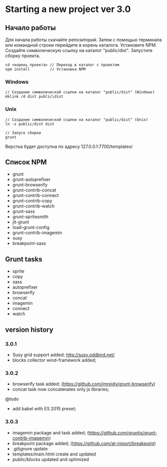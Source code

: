 # Starting a new project ver 3.0

## Начало работы ##

Для начала работы скачайте репозиторий.
Затем с помощью терминала или командной строки перейдите в корень каталога.
Установите NPM. Создайте символическую ссылку на каталог "public/dist".
Запустите сборку проекта.

```
cd <корень проекта> // Переход в каталог с проектом
npm install         // Установка NPM
```

### Windows ###
```
// Создание символической ссылки на каталог "public/dist" (Windows)
mklink /d dist public\dist 
```
### Unix ###
```
// Создание символической ссылки на каталог "public/dist" (Unix)
ln -s public/dist dist
```

```
// Запуск сборки
grunt
```

Верстка будет доступна по адресу 127.0.0.1:7700/templates/

## Список NPM ##

* grunt
* grunt-autoprefixer
* grunt-browserify
* grunt-contrib-concat
* grunt-contrib-connect
* grunt-contrib-copy
* grunt-contrib-watch
* grunt-sass
* grunt-spritesmith
* jit-grunt
* load-grunt-config
* grunt-contrib-imagemin
* susy
* breakpoint-sass

## Grunt tasks ##

* sprite
* copy
* sass
* autoprefixer
* browserify
* concat
* imagemin
* connect
* watch

## version history ##

### 3.0.1 ###
- Susy grid support added;
http://susy.oddbird.net/
- blocks collector wind-framework added;

### 3.0.2 ###
- browserify task added; (https://github.com/jmreidy/grunt-browserify)
- concat task now concatenates only js libraries;

@todo
- add babel with ES 2015 preset;

### 3.0.3 ###
- imagemin package and task added; (https://github.com/gruntjs/grunt-contrib-imagemin)
- breakpoint package added; (https://github.com/at-import/breakpoint)
- .gitignore update
- templates/main.html create and updated
- public/blocks updated and optimized